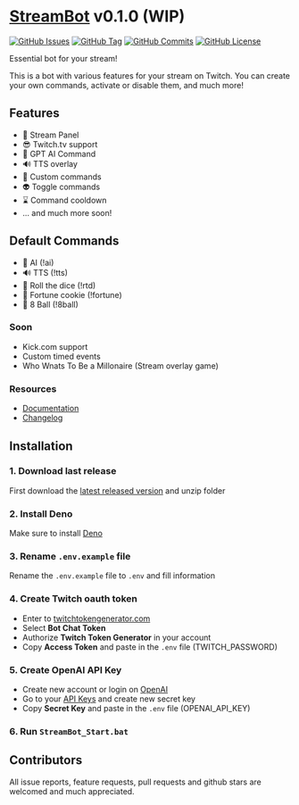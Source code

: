 # [StreamBot](https://streambot.deno.dev) v0.1.0 (WIP)

[![GitHub Issues](https://img.shields.io/github/issues/ovniroto/stream-bot)](https://github.com/ovniroto/stream-bot/issues)
[![GitHub Tag](https://img.shields.io/github/tag/ovniroto/stream-bot.svg)](https://github.com/ovniroto/stream-bot/tags)
[![GitHub Commits](https://img.shields.io/github/commit-activity/t/ovniroto/stream-bot)](https://github.com/ovniroto/stream-bot/commits/main/)
[![GitHub License](https://img.shields.io/github/license/ovniroto/stream-bot)](https://github.com/ovniroto/stream-bot/blob/main/LICENSE)

Essential bot for your stream!

This is a bot with various features for your stream on Twitch. You can create your own commands, activate or disable them, and much more!

## Features

* 🥳 Stream Panel
* 😎 Twitch.tv support
* 🤖 GPT AI Command
* 🔊 TTS overlay
* 🤩 Custom commands
* 👽 Toggle commands
* ⌛️ Command cooldown
* ... and much more soon!

## Default Commands
* 🤖 AI (!ai)
* 🔊 TTS (!tts)
* 🎲 Roll the dice (!rtd)
* 🥠 Fortune cookie (!fortune)
* 🎱 8 Ball (!8ball)

### Soon
* Kick.com support
* Custom timed events
* Who Wnats To Be a Millonaire (Stream overlay game)

### Resources
- [Documentation](https://streambot.deno.dev/docs)
- [Changelog](https://github.com/ovniroto/stream-bot/blob/main/CHANGELOG.md)

## Installation

### 1. Download last release

First download the [latest released version](https://github.com/ovniroto/stream-bot/releases/latest) and unzip folder

### 2. Install Deno

Make sure to install [Deno](https://docs.deno.com/runtime/manual/getting_started/installation)

### 3. Rename `.env.example` file

Rename the `.env.example` file to `.env` and fill information

### 4. Create Twitch oauth token

* Enter to [twitchtokengenerator.com](https://twitchtokengenerator.com)
* Select **Bot Chat Token**
* Authorize **Twitch Token Generator** in your account
* Copy **Access Token** and paste in the `.env` file (TWITCH_PASSWORD)

### 5. Create OpenAI API Key

* Create new account or login on [OpenAI](https://openai.com/)
* Go to your [API Keys](https://platform.openai.com/account/api-keys) and create new secret key
* Copy **Secret Key** and paste in the `.env` file (OPENAI_API_KEY)

### 6. Run `StreamBot_Start.bat`

## Contributors
All issue reports, feature requests, pull requests and github stars are welcomed and much appreciated.